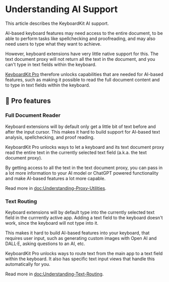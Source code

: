 # Understanding AI Support

This article describes the KeyboardKit AI support.

AI-based keyboard features may need access to the entire document, to be able to perform tasks like spellchecking and proofreading, and may also need users to type what they want to achieve.

However, keyboard extensions have very little native support for this. The text document proxy will not return all the text in the document, and you can't type in text fields within the keyboard.

[KeyboardKit Pro][Pro] therefore unlocks capabilities that are needed for AI-based features, such as making it possible to read the full document content and to type in text fields within the keyboard.



## 👑 Pro features

### Full Document Reader

Keyboard extensions will by default only get a little bit of text before and after the input cursor. This makes it hard to build support for AI-based text analysis, spellchecking, and proof reading.

KeyboardKit Pro unlocks ways to let a keyboard and its text document proxy read the entire text in the currently selected text field (a.k.a. the text document proxy).

By getting access to all the text in the text document proxy, you can pass in a lot more information to your AI model or ChatGPT powered functionality and make AI-based features a lot more capable.

Read more in <doc:Understanding-Proxy-Utilities>.


### Text Routing

Keyboard extensions will by default type into the currently selected text field in the currrently active app. Adding a text field to the keyboard doesn't work, since the keyboard will not type into it.

This makes it hard to build AI-based features into your keyboard, that requires user input, such as generating custom images with Open AI and DALL·E, asking questions to an AI, etc.

KeyboardKit Pro unlocks ways to route text from the main app to a text field within the keyboard. It also has specific text input views that handle this automatically for you.

Read more in <doc:Understanding-Text-Routing>.



[Pro]: https://github.com/KeyboardKit/KeyboardKitPro

